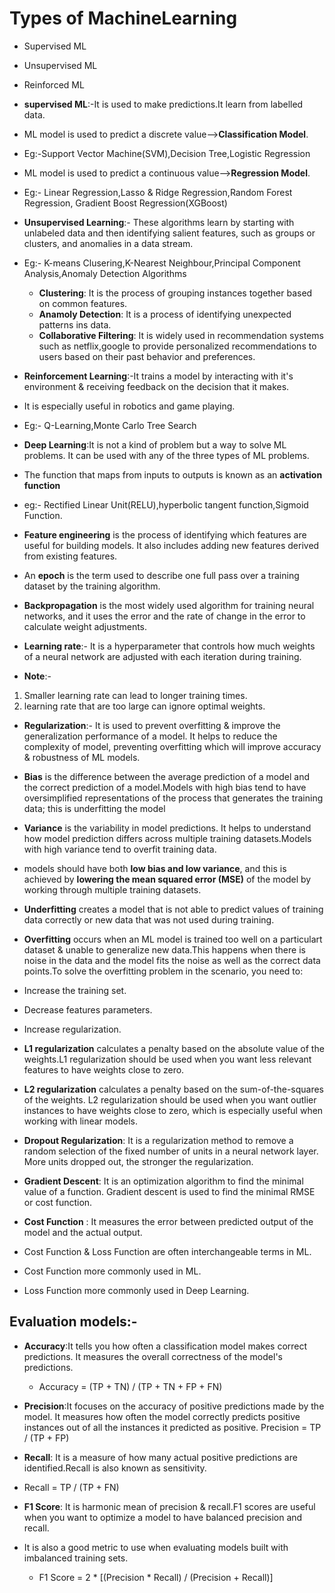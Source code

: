 # Types of MachineLearning
- Supervised ML
- Unsupervised ML
- Reinforced ML

- **supervised ML**:-It is used to make predictions.It learn from labelled data.
- ML model is used to predict a discrete value-->**Classification Model**.
- Eg:-Support Vector Machine(SVM),Decision Tree,Logistic Regression
- ML model is used to predict a continuous value-->**Regression Model**.
- Eg:- Linear Regression,Lasso & Ridge Regression,Random Forest Regression, Gradient Boost Regression(XGBoost)

- **Unsupervised Learning**:- These algorithms learn by starting with unlabeled data and then identifying 
salient features, such as groups or clusters, and anomalies in a data stream.
- Eg:- K-means Clusering,K-Nearest Neighbour,Principal Component Analysis,Anomaly Detection Algorithms
    - **Clustering**: It is the process of grouping instances together based on common features.
    - **Anamoly Detection**: It is a process of identifying unexpected patterns ins data.
    - **Collaborative Filtering**: It is widely used in recommendation systems such as netflix,google to provide personalized recommendations to users based on their past behavior and preferences.

- **Reinforcement Learning**:-It trains a model by interacting with it's environment & receiving feedback on the decision that it makes.
- It is especially useful in robotics and game playing.
- Eg:- Q-Learning,Monte Carlo Tree Search

- **Deep Learning**:It is not a kind of problem but a way to solve ML problems. It can be used with any of the three types of ML problems.

- The function that maps from inputs to outputs is known as an **activation function**
- eg:- Rectified Linear Unit(RELU),hyperbolic tangent function,Sigmoid Function.

- **Feature engineering** is the process of identifying which features are useful for building models. It also includes adding new features derived from existing features.

- An **epoch** is the term used to describe one full pass over a training dataset by the training algorithm.

- **Backpropagation** is the most widely used algorithm for training neural networks, and it uses the error and the rate of change in the error to 
calculate weight adjustments.

- **Learning rate**:- It is a hyperparameter that controls how much weights of a neural network are adjusted with each iteration during training.
- **Note**:-
1. Smaller learning rate can lead to longer training times.
2. learning rate that are too large can ignore optimal weights.

- **Regularization**:- It is used to prevent overfitting & improve the generalization performance of a model. It helps to reduce the complexity of model, preventing overfitting which will improve accuracy & robustness of ML models.

- **Bias** is the difference between the average prediction of a model and the correct prediction of a model.Models with high bias tend to have oversimplified representations of the process that generates the training data; this is underfitting the model

- **Variance** is the variability in model predictions. It helps to understand how model prediction differs across multiple training datasets.Models 
with high variance tend to overfit training data.

- models should have both **low bias and low variance**, and this is achieved by **lowering the mean squared error (MSE)** of the model by working through multiple training datasets.

- **Underfitting** creates a model that is not able to predict values of training data correctly or new data that was not used during training.

- **Overfitting** occurs when an ML model is trained too well on a particulart dataset & unable to generalize new data.This happens when 
there is noise in the data and the model fits the noise as well as the correct data points.To solve the overfitting problem in the scenario, you need to:
- Increase the training set.
- Decrease features parameters.
- Increase regularization.

- **L1 regularization** calculates a penalty based on the absolute value of the weights.L1 regularization should be used when you want less relevant features to have weights close to zero.

- **L2 regularization** calculates a penalty based on the sum-of-the-squares of the weights. L2 regularization should 
be used when you want outlier instances to have weights close to zero, which is especially useful when working with linear models.


- **Dropout Regularization**: It is a regularization method to remove a random selection of the fixed number of units in a neural network layer. More units dropped out, the stronger the regularization.

- **Gradient Descent**: It is an optimization algorithm to find the minimal value of a function. Gradient descent is used to find the minimal RMSE or cost function.
- **Cost Function** : It measures the error between predicted output of the model and the actual output.
- Cost Function & Loss Function are often interchangeable terms in ML.
- Cost Function more commonly used in ML.
- Loss Function more commonly used in Deep Learning.

## Evaluation models:-

- **Accuracy**:It tells you how often a classification model makes correct predictions. It measures the overall correctness of the model's predictions.
  - Accuracy = (TP + TN) / (TP + TN + FP + FN)

- **Precision**:It focuses on the accuracy of positive predictions made by the model. It measures how often the model correctly predicts positive instances out of all the instances it predicted as positive.
	Precision = TP / (TP + FP)

- **Recall**: It is a measure of how many actual positive predictions are identified.Recall is also known as sensitivity.
- Recall = TP / (TP + FN)

- **F1 Score**: It is harmonic mean of precision & recall.F1 scores are useful when you want to optimize a model to have balanced precision and 
recall.
-  It is also a good metric to use when evaluating models built with imbalanced training sets.
	- F1 Score = 2 * [(Precision * Recall) / (Precision + Recall)]
